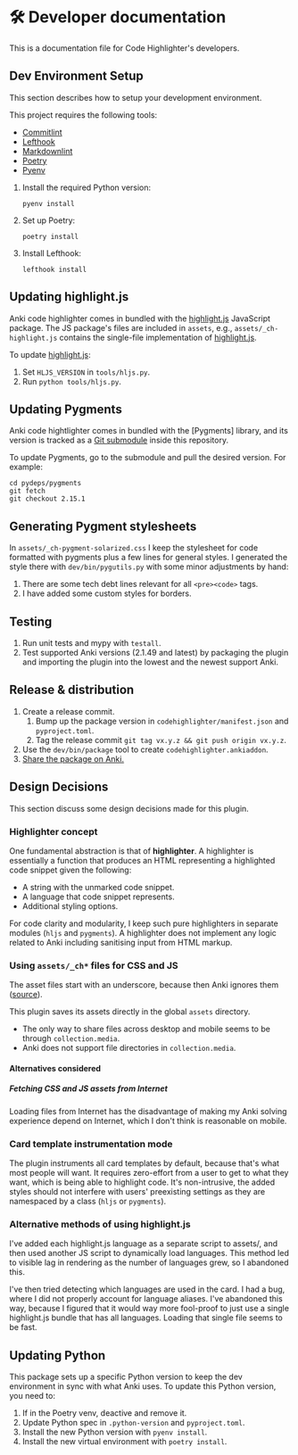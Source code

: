 # 🛠️ Developer documentation

This is a documentation file for Code Highlighter's developers.

## Dev Environment Setup

This section describes how to setup your development environment.

This project requires the following tools:

- [Commitlint]
- [Lefthook]
- [Markdownlint]
- [Poetry]
- [Pyenv]

1. Install the required Python version:

    ```shell
    pyenv install
    ```

1. Set up Poetry:

    ```shell
    poetry install
    ```

1. Install Lefthook:

    ```shell
    lefthook install
    ```

## Updating highlight.js

Anki code highlighter comes in bundled with the [highlight.js][hljs] JavaScript
package. The JS package's files are included in `assets`, e.g.,
`assets/_ch-highlight.js` contains the single-file implementation of
[highlight.js][hljs].

To update [highlight.js][hljs]:

1. Set `HLJS_VERSION` in `tools/hljs.py`.
1. Run `python tools/hljs.py`.

## Updating Pygments

Anki code hightlighter comes in bundled with the [Pygments] library, and its
version is tracked as a [Git
submodule](https://git-scm.com/book/en/v2/Git-Tools-Submodules) inside this
repository.

To update Pygments, go to the submodule and pull the desired version. For
example:

```shell
cd pydeps/pygments
git fetch
git checkout 2.15.1
```

## Generating Pygment stylesheets

In `assets/_ch-pygment-solarized.css` I keep the stylesheet for code formatted
with pygments plus a few lines for general styles. I generated the style there with
`dev/bin/pygutils.py` with some minor adjustments by hand:

1. There are some tech debt lines relevant for all `<pre><code>` tags.
2. I have added some custom styles for borders.

## Testing

1. Run unit tests and mypy with `testall`.
2. Test supported Anki versions (2.1.49 and latest) by packaging the plugin and
   importing the plugin into the lowest and the newest support Anki.

## Release & distribution

1. Create a release commit.
    1. Bump up the package version in `codehighlighter/manifest.json`
       and `pyproject.toml`.
    2. Tag the release commit `git tag vx.y.z && git push origin vx.y.z`.
2. Use the `dev/bin/package` tool to create `codehighlighter.ankiaddon`.
3. [Share the package on Anki.](https://addon-docs.ankiweb.net/#/sharing)

## Design Decisions

This section discuss some design decisions made for this plugin.

### Highlighter concept

One fundamental abstraction is that of **highlighter**. A highlighter is
essentially a function that produces an HTML representing a highlighted code
snippet given the following:

- A string with the unmarked code snippet.
- A language that code snippet represents.
- Additional styling options.

For code clarity and modularity, I keep such pure highlighters in separate
modules (`hljs` and `pygments`). A highlighter does not implement any logic
related to Anki including sanitising input from HTML markup.

### Using `assets/_ch*` files for CSS and JS

The asset files start with an underscore, because then Anki ignores them
([source](https://anki.tenderapp.com/discussions/ankidesktop/39510-anki-is-completely-ignoring-media-files-starting-with-underscores-when-cleaning-up)).

This plugin saves its assets directly in the global `assets` directory.

- The only way to share files across desktop and mobile seems to be through
  `collection.media`.
- Anki does not support file directories in `collection.media`.

#### Alternatives considered

##### Fetching CSS and JS assets from Internet

Loading files from Internet has the disadvantage of making my Anki solving
experience depend on Internet, which I don't think is reasonable on mobile.

### Card template instrumentation mode

The plugin instruments all card templates by default, because that's what most
people will want. It requires zero-effort from a user to get to what they want,
which is being able to highlight code. It's non-intrusive, the added styles
should not interfere with users' preexisting settings as they are namespaced by
a class (`hljs` or `pygments`).

### Alternative methods of using highlight.js

I've added each highlight.js language as a separate script to assets/, and then
used another JS script to dynamically load languages. This method led to
visible lag in rendering as the number of languages grew, so I abandoned this.

I've then tried detecting which languages are used in the card. I had a bug,
where I did not properly account for language aliases. I've abandoned this way,
because I figured that it would way more fool-proof to just use a single
highlight.js bundle that has all languages. Loading that single file seems to
be fast.

## Updating Python

This package sets up a specific Python version to keep the dev environment in
sync with what Anki uses. To update this Python version, you need to:

1. If in the Poetry venv, deactive and remove it.
2. Update Python spec in `.python-version` and `pyproject.toml`.
3. Install the new Python version with `pyenv install`.
4. Install the new virtual environment with `poetry install`.

[Commitlint]: https://github.com/conventional-changelog/commitlint
[Lefthook]: https://github.com/evilmartians/lefthook
[Markdownlint]: https://github.com/igorshubovych/markdownlint-cli
[Poetry]: https://python-poetry.org
[Pyenv]: https://github.com/pyenv/pyenv
[hljs]: https://highlightjs.org/
